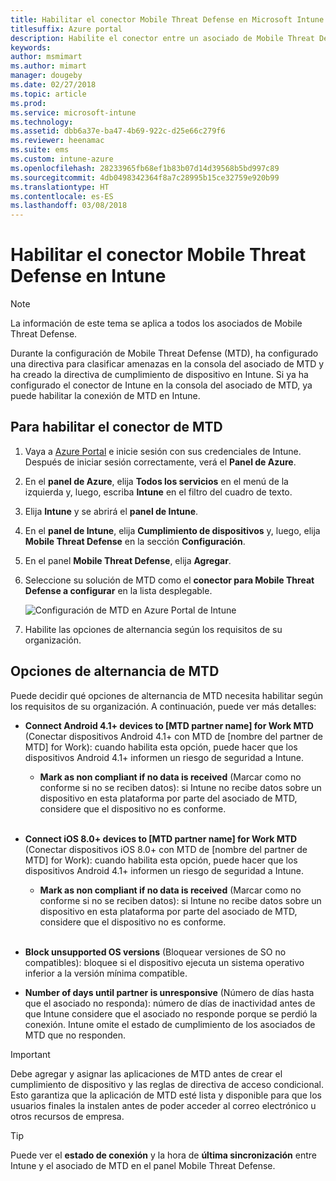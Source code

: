 ```yaml
---
title: Habilitar el conector Mobile Threat Defense en Microsoft Intune
titlesuffix: Azure portal
description: Habilite el conector entre un asociado de Mobile Threat Defense (MTD) y Microsoft Intune.
keywords: 
author: msmimart
ms.author: mimart
manager: dougeby
ms.date: 02/27/2018
ms.topic: article
ms.prod: 
ms.service: microsoft-intune
ms.technology: 
ms.assetid: dbb6a37e-ba47-4b69-922c-d25e66c279f6
ms.reviewer: heenamac
ms.suite: ems
ms.custom: intune-azure
ms.openlocfilehash: 28233965fb68ef1b83b07d14d39568b5bd997c89
ms.sourcegitcommit: 4db0498342364f8a7c28995b15ce32759e920b99
ms.translationtype: HT
ms.contentlocale: es-ES
ms.lasthandoff: 03/08/2018
---
```

# <a name="enable-the-mobile-threat-defense-connector-in-intune"></a>Habilitar el conector Mobile Threat Defense en Intune

> [!NOTE] 
> La información de este tema se aplica a todos los asociados de Mobile Threat Defense.

Durante la configuración de Mobile Threat Defense (MTD), ha configurado una directiva para clasificar amenazas en la consola del asociado de MTD y ha creado la directiva de cumplimiento de dispositivo en Intune. Si ya ha configurado el conector de Intune en la consola del asociado de MTD, ya puede habilitar la conexión de MTD en Intune.

## <a name="to-enable-the-mtd-connector"></a>Para habilitar el conector de MTD

1. Vaya a [Azure Portal](https://portal.azure.com) e inicie sesión con sus credenciales de Intune. Después de iniciar sesión correctamente, verá el **Panel de Azure**.

2. En el **panel de Azure**, elija **Todos los servicios** en el menú de la izquierda y, luego, escriba **Intune** en el filtro del cuadro de texto.

3. Elija **Intune** y se abrirá el **panel de Intune**.

4. En el **panel de Intune**, elija **Cumplimiento de dispositivos** y, luego, elija **Mobile Threat Defense** en la sección **Configuración**.

5. En el panel **Mobile Threat Defense**, elija **Agregar**.

6. Seleccione su solución de MTD como el **conector para Mobile Threat Defense a configurar** en la lista desplegable.

    ![Configuración de MTD en Azure Portal de Intune](./media/enable-mtd-connector-1.png)

7. Habilite las opciones de alternancia según los requisitos de su organización.

## <a name="mtd-toggle-options"></a>Opciones de alternancia de MTD

Puede decidir qué opciones de alternancia de MTD necesita habilitar según los requisitos de su organización. A continuación, puede ver más detalles:

- **Connect Android 4.1+ devices to [MTD partner name] for Work MTD** (Conectar dispositivos Android 4.1+ con MTD de [nombre del partner de MTD] for Work): cuando habilita esta opción, puede hacer que los dispositivos Android 4.1+ informen un riesgo de seguridad a Intune.
    - **Mark as non compliant if no data is received** (Marcar como no conforme si no se reciben datos): si Intune no recibe datos sobre un dispositivo en esta plataforma por parte del asociado de MTD, considere que el dispositivo no es conforme.
<br></br>
- **Connect iOS 8.0+ devices to [MTD partner name] for Work MTD** (Conectar dispositivos iOS 8.0+ con MTD de [nombre del partner de MTD] for Work): cuando habilita esta opción, puede hacer que los dispositivos Android 4.1+ informen un riesgo de seguridad a Intune.
    - **Mark as non compliant if no data is received** (Marcar como no conforme si no se reciben datos): si Intune no recibe datos sobre un dispositivo en esta plataforma por parte del asociado de MTD, considere que el dispositivo no es conforme.
<br></br>
- **Block unsupported OS versions** (Bloquear versiones de SO no compatibles): bloquee si el dispositivo ejecuta un sistema operativo inferior a la versión mínima compatible.

- **Number of days until partner is unresponsive** (Número de días hasta que el asociado no responda): número de días de inactividad antes de que Intune considere que el asociado no responde porque se perdió la conexión. Intune omite el estado de cumplimiento de los asociados de MTD que no responden.

> [!IMPORTANT] 
> Debe agregar y asignar las aplicaciones de MTD antes de crear el cumplimiento de dispositivo y las reglas de directiva de acceso condicional. Esto garantiza que la aplicación de MTD esté lista y disponible para que los usuarios finales la instalen antes de poder acceder al correo electrónico u otros recursos de empresa.

> [!TIP]
> Puede ver el **estado de conexión** y la hora de **última sincronización** entre Intune y el asociado de MTD en el panel Mobile Threat Defense.

